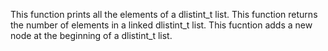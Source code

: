 This function prints all the elements of a dlistint_t list.
This function returns the number of elements in a linked dlistint_t list.
This fucntion adds a new node at the beginning of a dlistint_t list.

